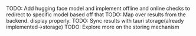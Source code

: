 TODO: Add hugging face model and implement offline and online checks to redirect to specific model based off that
TODO: Map over results from the backend. display properly.
TODO: Sync results with tauri storage(already implemented->storage)
TODO: Explore more on the storing mechanism
